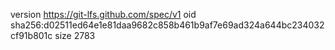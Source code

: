 version https://git-lfs.github.com/spec/v1
oid sha256:d02511ed64e1e81daa9682c858b461b9af7e69ad324a644bc234032cf91b801c
size 2783
